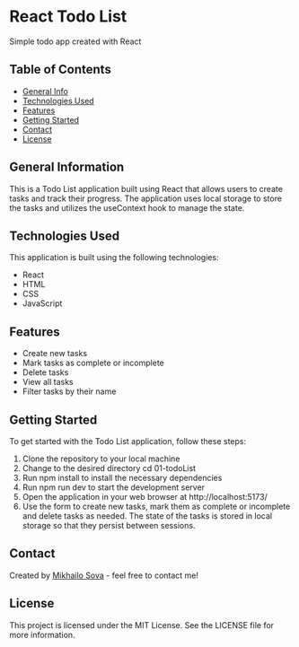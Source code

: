 # React Todo List

Simple todo app created with React

## Table of Contents

- [General Info](#general-information)
- [Technologies Used](#technologies-used)
- [Features](#features)
- [Getting Started](#getting_started)
- [Contact](#contact)
- [License](#license)

## General Information

This is a Todo List application built using React that allows users to create tasks and track their progress. The application uses local storage to store the tasks and utilizes the useContext hook to manage the state.

## Technologies Used

This application is built using the following technologies:

- React
- HTML
- CSS
- JavaScript

## Features

- Create new tasks
- Mark tasks as complete or incomplete
- Delete tasks
- View all tasks
- Filter tasks by their name

## Getting Started

To get started with the Todo List application, follow these steps:

1. Clone the repository to your local machine
2. Change to the desired directory cd 01-todoList
3. Run npm install to install the necessary dependencies
4. Run npm run dev to start the development server
5. Open the application in your web browser at http://localhost:5173/
6. Use the form to create new tasks, mark them as complete or incomplete and delete tasks as needed. The state of the tasks is stored in local storage so that they persist between sessions.

## Contact

Created by [Mikhailo Sova](https://www.linkedin.com/in/mykhailo-sova/) - feel free to contact me!

## License

This project is licensed under the MIT License. See the LICENSE file for more information.
